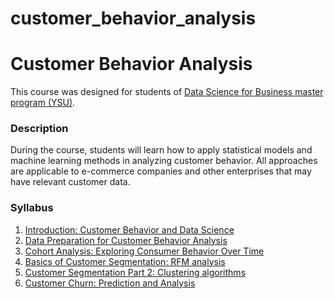 # customer_behavior_analysis

# Customer Behavior Analysis

This course was designed for students of [Data Science for Business master program (YSU)](https://armdsforb.wordpress.com/).

### Description

During the course, students will learn how to apply statistical models and machine learning methods in analyzing customer behavior. All approaches are applicable to e-commerce companies and other enterprises that may have relevant customer data.


### Syllabus 

1. [Introduction: Customer Behavior and Data Science](https://github.com/LilitYolyan/customer_behavior_analysis/blob/master/Week_1_Introduction_Customer_Behavior.md)
2. [Data Preparation for Customer Behavior Analysis](https://github.com/LilitYolyan/customer_behavior_analysis/blob/master/Week_2_Data_Preparation_and_EDA.ipynb)
3. [Cohort Analysis: Exploring Consumer Behavior Over Time](https://github.com/LilitYolyan/customer_behavior_analysis/blob/master/Week_3_Cohort_Analysis.ipynb) 
4. [Basics of Customer Segmentation: RFM analysis](https://github.com/LilitYolyan/customer_behavior_analysis/blob/master/Week_4_Basics_of_Segmentation_RFM.ipynb)
5. [Customer Segmentation Part 2: Clustering algorithms](https://github.com/LilitYolyan/customer_behavior_analysis/blob/master/Week_5_Segmentation_with_Clustering.ipynb)
6. [Customer Churn: Prediction and Analysis](https://github.com/LilitYolyan/customer_behavior_analysis/blob/master/Week_6_Churn_Analysis_Prediction.ipynb)


